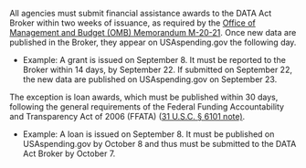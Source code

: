 All agencies must submit financial assistance awards to the DATA Act
Broker within two weeks of issuance, as required by the [Office of Management and Budget (OMB) Memorandum M-20-21](https://www.whitehouse.gov/wp-content/uploads/2020/04/Implementation-Guidance-for-Supplemental-Funding-Provided-in-Response.pdf).
Once new data are published in the Broker, they appear on
USAspending.gov the following day.

-   Example: A grant is issued on September 8. It must be reported
    to the Broker within 14 days, by September 22. If submitted on
    September 22, the new data are published on USAspending.gov on
    September 23.

The exception is loan awards, which must be published within 30 days, following the general requirements of the Federal Funding Accountability and Transparency Act of 2006 (FFATA) ([31 U.S.C. § 6101 note)](https://uscode.house.gov/view.xhtml?req=(title:31%20section:6101%20edition:prelim)%20OR%20(granuleid:USC-prelim-title31-section6101)&f=treesort&edition=prelim&num=0&jumpTo=true).

-   Example: A loan is issued on September 8. It must be published on
    USAspending.gov by October 8 and thus must be submitted to the DATA
    Act Broker by October 7.